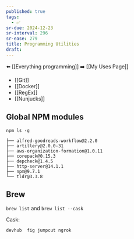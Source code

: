 ```yaml
---
published: true
tags:
  - ✅
sr-due: 2024-12-23
sr-interval: 296
sr-ease: 279
title: Programming Utilities
draft:
---
```

⬅️ [[Everything programming]]
➡️ [[My Uses Page]]

- [[Git]]
- [[Docker]]
- [[RegEx]]
- [[Nunjucks]]

## Global NPM modules
```shell
npm ls -g
```

```
├── alfred-goodreads-workflow@2.2.0
├── artillery@2.0.0-31
├── aws-organization-formation@1.0.11
├── corepack@0.15.3
├── depcheck@1.4.5
├── http-server@14.1.1
├── npm@9.7.1
└── tldr@3.3.8
```

## Brew
`brew list` and `brew list --cask`

Cask:
```
devhub	fig	jumpcut	ngrok
```